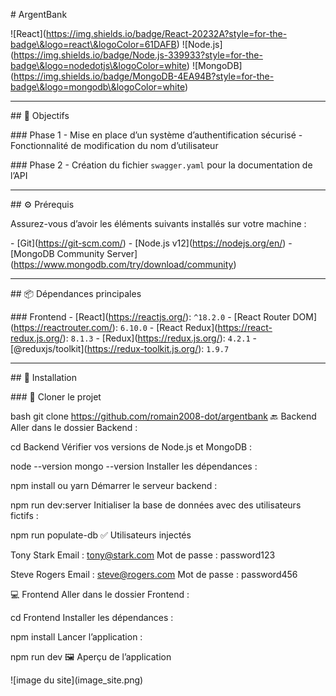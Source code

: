  
 \# ArgentBank
 
 !\[React](https://img.shields.io/badge/React-20232A?style=for-the-badge\&logo=react\&logoColor=61DAFB)
 !\[Node.js](https://img.shields.io/badge/Node.js-339933?style=for-the-badge\&logo=nodedotjs\&logoColor=white)
 !\[MongoDB](https://img.shields.io/badge/MongoDB-4EA94B?style=for-the-badge\&logo=mongodb\&logoColor=white)
 
 ---
 
 \## 📌 Objectifs
 
 \### Phase 1
 \- Mise en place d’un système d’authentification sécurisé
 \- Fonctionnalité de modification du nom d’utilisateur
 
 \### Phase 2
 \- Création du fichier `swagger.yaml` pour la documentation de l’API
 
 ---
 
 \## ⚙️ Prérequis
 
 Assurez-vous d’avoir les éléments suivants installés sur votre machine :
 
 \- \[Git](https://git-scm.com/)
 \- \[Node.js v12](https://nodejs.org/en/)
 \- \[MongoDB Community Server](https://www.mongodb.com/try/download/community)
 
 ---
 
 \## 📦 Dépendances principales
 
 \### Frontend
 \- \[React](https://reactjs.org/): `^18.2.0`
 \- \[React Router DOM](https://reactrouter.com/): `6.10.0`
 \- \[React Redux](https://react-redux.js.org/): `8.1.3`
 \- \[Redux](https://redux.js.org/): `4.2.1`
 \- \[@reduxjs/toolkit](https://redux-toolkit.js.org/): `1.9.7`
 
 ---
 
 \## 🚀 Installation
 
 \### 🔧 Cloner le projet
 
 bash
 git clone https://github.com/romain2008-dot/argentbank
 🔙 Backend
 Aller dans le dossier Backend :
 
 cd Backend
 Vérifier vos versions de Node.js et MongoDB :
 
 node --version
 mongo --version
 Installer les dépendances :
 
 npm install ou yarn
 Démarrer le serveur backend :
 
 npm run dev:server
 Initialiser la base de données avec des utilisateurs fictifs :
 
 npm run populate-db
 ✅ Utilisateurs injectés
 
 Tony Stark
 Email : tony@stark.com
 Mot de passe : password123
 
 Steve Rogers
 Email : steve@rogers.com
 Mot de passe : password456
 
 💻 Frontend
 Aller dans le dossier Frontend :
 
 cd Frontend
 Installer les dépendances :
 
 npm install
 Lancer l’application :
 
 npm run dev
 🖼️ Aperçu de l’application
 
 !\[image du site](image\_site.png)